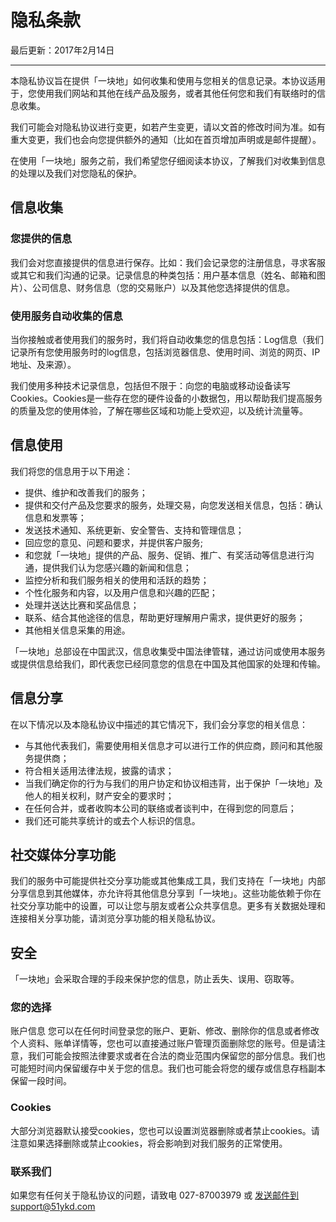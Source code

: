 隐私条款
===

最后更新：2017年2月14日

---

本隐私协议旨在提供「一块地」如何收集和使用与您相关的信息记录。本协议适用于，您使用我们网站和其他在线产品及服务，或者其他任何您和我们有联络时的信息收集。

我们可能会对隐私协议进行变更，如若产生变更，请以文首的修改时间为准。如有重大变更，我们也会向您提供额外的通知（比如在首页增加声明或是邮件提醒）。

在使用「一块地」服务之前，我们希望您仔细阅读本协议，了解我们对收集到信息的处理以及我们对您隐私的保护。

## 信息收集

### 您提供的信息

我们会对您直接提供的信息进行保存。比如：我们会记录您的注册信息，寻求客服或其它和我们沟通的记录。记录信息的种类包括：用户基本信息（姓名、邮箱和图片）、公司信息、财务信息（您的交易账户）以及其他您选择提供的信息。

### 使用服务自动收集的信息

当你接触或者使用我们的服务时，我们将自动收集您的信息包括：Log信息（我们记录所有您使用服务时的log信息，包括浏览器信息、使用时间、浏览的网页、IP地址、及来源）。

我们使用多种技术记录信息，包括但不限于：向您的电脑或移动设备读写Cookies。Cookies是一些存在您的硬件设备的小数据包，用以帮助我们提高服务的质量及您的使用体验，了解在哪些区域和功能上受欢迎，以及统计流量等。

## 信息使用

我们将您的信息用于以下用途：

* 提供、维护和改善我们的服务；
* 提供和交付产品及您要求的服务，处理交易，向您发送相关信息，包括：确认信息和发票等；
* 发送技术通知、系统更新、安全警告、支持和管理信息；
* 回应您的意见、问题和要求，并提供客户服务;
* 和您就「一块地」提供的产品、服务、促销、推广、有奖活动等信息进行沟通，提供我们认为您感兴趣的新闻和信息；
* 监控分析和我们服务相关的使用和活跃的趋势；
* 个性化服务和内容，以及用户信息和兴趣的匹配；
* 处理并送达比赛和奖品信息；
* 联系、结合其他途径的信息，帮助更好理解用户需求，提供更好的服务；
* 其他相关信息采集的用途。

「一块地」总部设在中国武汉，信息收集受中国法律管辖，通过访问或使用本服务或提供信息给我们，即代表您已经同意您的信息在中国及其他国家的处理和传输。

## 信息分享

在以下情况以及本隐私协议中描述的其它情况下，我们会分享您的相关信息：

* 与其他代表我们，需要使用相关信息才可以进行工作的供应商，顾问和其他服务提供商；
* 符合相关适用法律法规，披露的请求；
* 当我们确定你的行为与我们的用户协定和协议相违背，出于保护「一块地」及他人的相关权利，财产安全的要求时；
* 在任何合并，或者收购本公司的联络或者谈判中，在得到您的同意后；
* 我们还可能共享统计的或去个人标识的信息。

## 社交媒体分享功能

我们的服务中可能提供社交分享功能或其他集成工具，我们支持在「一块地」内部分享信息到其他媒体，亦允许将其他信息分享到「一块地」。这些功能依赖于你在社交分享功能中的设置，可以让您与朋友或者公众共享信息。更多有关数据处理和连接相关分享功能，请浏览分享功能的相关隐私协议。

## 安全

「一块地」会采取合理的手段来保护您的信息，防止丢失、误用、窃取等。

### 您的选择

账户信息 您可以在任何时间登录您的账户、更新、修改、删除你的信息或者修改个人资料、账单详情等，您也可以直接通过账户管理页面删除您的账号。但是请注意，我们可能会按照法律要求或者在合法的商业范围内保留您的部分信息。我们也可能短时间内保留缓存中关于您的信息。我们也可能会将您的缓存或信息存档副本保留一段时间。

### Cookies

大部分浏览器默认接受cookies，您也可以设置浏览器删除或者禁止cookies。请注意如果选择删除或禁止cookies，将会影响到对我们服务的正常使用。

### 联系我们

如果您有任何关于隐私协议的问题，请致电 027-87003979 或 发送邮件到support@51ykd.com

